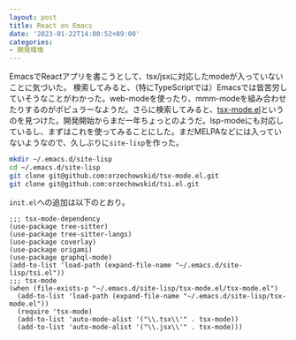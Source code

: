 ```yaml
---
layout: post
title: React on Emacs
date: '2023-01-22T14:00:52+09:00'
categories:
- 開発環境
---
```


EmacsでReactアプリを書こうとして、tsx/jsxに対応したmodeが入っていないことに気づいた。
検索してみると、（特にTypeScriptでは）Emacsでは皆苦労していそうなことがわかった。web-modeを使ったり、mmm-modeを組み合わせたりするのがポピュラーなようだ。さらに検索してみると、[tsx-mode.el](https://github.com/orzechowskid/tsx-mode.el/)というのを見つけた。開発開始からまだ一年ちょっとのようだ。lsp-modeにも対応しているし、まずはこれを使ってみることにした。まだMELPAなどには入っていないようなので、久しぶりに`site-lisp`を作った。

```sh
mkdir ~/.emacs.d/site-lisp
cd ~/.emacs.d/site-lisp
git clone git@github.com:orzechowskid/tsx-mode.el.git
git clone git@github.com:orzechowskid/tsi.el.git
```

`init.el`への追加は以下のとおり。

```elisp
;;; tsx-mode-dependency
(use-package tree-sitter)
(use-package tree-sitter-langs)
(use-package coverlay)
(use-package origami)
(use-package graphql-mode)
(add-to-list 'load-path (expand-file-name "~/.emacs.d/site-lisp/tsi.el"))
;;; tsx-mode
(when (file-exists-p "~/.emacs.d/site-lisp/tsx-mode.el/tsx-mode.el")
  (add-to-list 'load-path (expand-file-name "~/.emacs.d/site-lisp/tsx-mode.el"))
  (require 'tsx-mode)
  (add-to-list 'auto-mode-alist '("\\.tsx\\'" . tsx-mode))
  (add-to-list 'auto-mode-alist '("\\.jsx\\'" . tsx-mode)))
```




